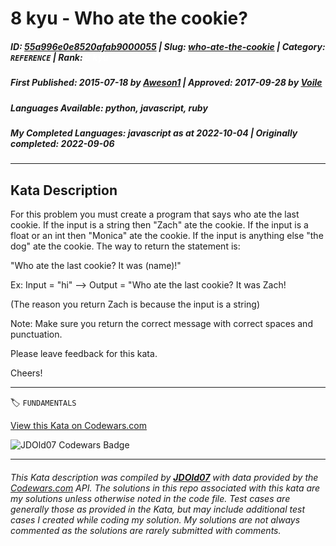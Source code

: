 # 8 kyu - Who ate the cookie?

##### **ID**: [55a996e0e8520afab9000055](https://www.codewars.com/kata/55a996e0e8520afab9000055) | **Slug**: [who-ate-the-cookie](https://www.codewars.com/kata/55a996e0e8520afab9000055) | **Category**: `REFERENCE` | **Rank**: <span style="color:white">8 kyu</span>

##### **First Published**: 2015-07-18 ***by*** [Aweson1](https://www.codewars.com/users/Aweson1) | **Approved**: 2017-09-28 ***by*** [Voile](https://www.codewars.com/users/Voile)

##### **Languages Available**: python, javascript, ruby

##### **My Completed Languages**: javascript ***as at*** 2022-10-04 | **Originally completed**: 2022-09-06

---

## Kata Description


For this problem you must create a program that says who ate the last cookie. If the input is a string then "Zach" ate the cookie. If the input is a float or an int then "Monica" ate the cookie. If the input is anything else "the dog" ate the cookie. The way to return the statement is:

"Who ate the last cookie? It was (name)!"



Ex: Input = "hi" --> Output = "Who ate the last cookie? It was Zach!

(The reason you return Zach is because the input is a string)



Note: Make sure you return the correct message with correct spaces and punctuation.



Please leave feedback for this kata.

Cheers!

---


🏷 `FUNDAMENTALS`


[View this Kata on Codewars.com](https://www.codewars.com/kata/55a996e0e8520afab9000055)

![](https://www.codewars.com/users/jdold07/badges/large "JDOld07 Codewars Badge")

---

###### *This Kata description was compiled by [**JDOld07**](https://tpstech.dev) with data provided by the [Codewars.com](https://www.codewars.com) API.  The solutions in this repo associated with this kata are my solutions unless otherwise noted in the code file.  Test cases are generally those as provided in the Kata, but may include additional test cases I created while coding my solution.  My solutions are not always commented as the solutions are rarely submitted with comments.*
